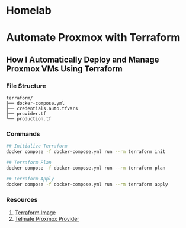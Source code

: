 # Homelab



# Automate Proxmox with Terraform


## How I Automatically Deploy and Manage Proxmox VMs Using Terraform

### File Structure

```text
terraform/
├── docker-compose.yml
├── credentials.auto.tfvars
├── provider.tf
└── production.tf
```

### Commands

```bash
## Initialize Terraform
docker compose -f docker-compose.yml run --rm terraform init

## Terraform Plan
docker compose -f docker-compose.yml run --rm terraform plan

## Terraform Apply
docker compose -f docker-compose.yml run --rm terraform apply
```

### Resources
1. [Terraform Image](https://hub.docker.com/r/hashicorp/terraform)
2. [Telmate Proxmox Provider](https://registry.terraform.io/providers/Telmate/proxmox/latest)
